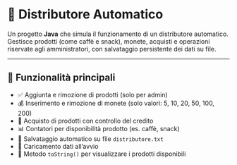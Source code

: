 # 🥤 Distributore Automatico

Un progetto **Java** che simula il funzionamento di un distributore automatico. Gestisce prodotti (come caffè e snack), monete, acquisti e operazioni riservate agli amministratori, con salvataggio persistente dei dati su file.

---

## 🚀 Funzionalità principali

- ✅ Aggiunta e rimozione di prodotti (solo per admin)
- 💰 Inserimento e rimozione di monete (solo valori: 5, 10, 20, 50, 100, 200)
- 🛒 Acquisto di prodotti con controllo del credito
- 📊 Contatori per disponibilità prodotto (es. caffè, snack)
- 💾 Salvataggio automatico su file `distributore.txt`
- 📂 Caricamento dati all’avvio
- 🧾 Metodo `toString()` per visualizzare i prodotti disponibili

